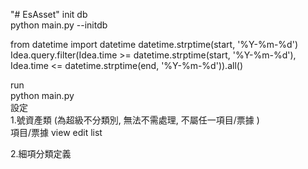 "# EsAsset" 
init db   
python main.py --initdb   

from datetime import datetime
datetime.strptime(start, '%Y-%m-%d')
Idea.query.filter(Idea.time >= datetime.strptime(start, '%Y-%m-%d'),
                  Idea.time <= datetime.strptime(end, '%Y-%m-%d')).all()
   
run    
python main.py   
設定    
1.號資產類 (為超級不分類別, 無法不需處理, 不屬任一項目/票據 )   
項目/票據 
view
edit
list

2.細項分類定義  


